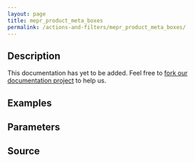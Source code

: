 ```yaml
---
layout: page
title: mepr_product_meta_boxes
permalink: /actions-and-filters/mepr_product_meta_boxes/
---
```


## Description

This documentation has yet to be added. Feel free to [fork our documentation project](https://github.com/caseproof/memberpress-docs) to help us.

## Examples


## Parameters


## Source

